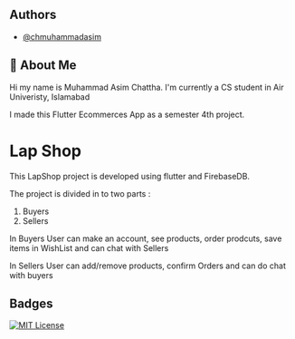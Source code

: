 
## Authors

- [@chmuhammadasim](https://www.github.com/chmuhammadasim)


## 🚀 About Me
Hi my name is Muhammad Asim Chattha. I'm currently a CS student in Air Univeristy, Islamabad 

I made this Flutter Ecommerces App as a semester 4th project.
# Lap Shop

This LapShop project is developed using flutter and FirebaseDB.

The project is divided in to two parts :
1) Buyers
2) Sellers

In Buyers User can make an account, see products, order prodcuts, save items in WishList and can chat with Sellers

In Sellers User can add/remove products, confirm Orders and can do chat with buyers
## Badges


[![MIT License](https://img.shields.io/badge/License-MIT-green.svg)](https://choosealicense.com/licenses/mit/)

